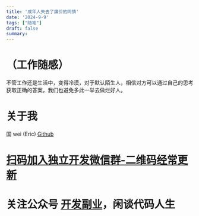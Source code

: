 ```yaml
---
title: '成年人失去了廉价的同情'
date: '2024-9-9'
tags: ["随笔"]
draft: false
summary:
---
```

# （工作随感）
不管工作还是生活中，变得冷漠，对于默认陌生人，相信对方可以通过自己的思考获取正确的答案，我们也避免多此一举去做烂好人。






# 关于我
国 wei (Eric)
[Github](https://github.com/ygweric)

# [扫码加入独立开发微信群-二维码经常更新](https://raw.githubusercontent.com/ygweric/ygweric.github.io/main/assets/qr-schedule-update/indenpendent_dev.png)

# 关注公众号 [开发副业](https://github.com/ygweric/ygweric.github.io/blob/main/assets/jinjing/wx_office_account_qr.png?raw=true)，闲谈代码人生
